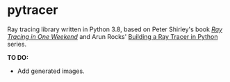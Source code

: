 # pytracer
Ray tracing library written in Python 3.8, based on Peter Shirley's book *[Ray Tracing in One Weekend](https://raytracing.github.io/books/RayTracingInOneWeekend.html)* and Arun Rocks' [Building a Ray Tracer in Python](https://www.youtube.com/watch?v=KaCe63v4D_Q&list=PL8ENypDVcs3H-TxOXOzwDyCm5f2fGXlIS) series.

**TO DO:**
* Add generated images.

